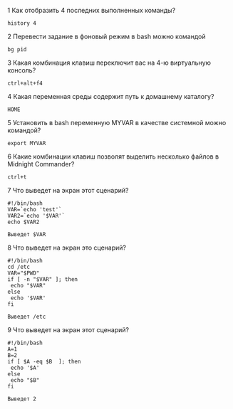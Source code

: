 1 Как отобразить 4 последних выполненных команды?
```
history 4
```
2 Перевести задание в фоновый режим в bash можно командой
```
bg pid
```
3 Какая комбинация клавиш переключит вас на 4-ю виртуальную консоль?
```
ctrl+alt+f4
```
4 Какая переменная среды содержит путь к домашнему каталогу?
```
HOME
```
5 Установить в bash переменную MYVAR в качестве системной можно командой?
```
export MYVAR
```
6 Какие комбинации клавиш позволят выделить несколько файлов в Midnight Commander?
```
ctrl+t
```
7 Что выведет на экран этот сценарий?
```
#!/bin/bash
VAR=`echo 'test'`
VAR2=`echo '$VAR'`
echo $VAR2
```
```
Выведет $VAR
```
8 Что выведет на экран это сценарий?
```
#!/bin/bash
cd /etc
VAR="$PWD"
if [ -n "$VAR" ]; then
 echo "$VAR"
else
 echo '$VAR'
fi 
```
```
Выведет /etc
```
9 Что выведет на экран этот сценарий?
```
#!/bin/bash
A=1
B=2
if [ $A -eq $B  ]; then
 echo '$A'
else
 echo "$B"
fi
```
```
Выведет 2
```

